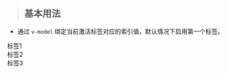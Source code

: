 <div id="gourd">

> ## 基本用法

- 通过 `v-model` 绑定当前激活标签对应的索引值，默认情况下启用第一个标签。

<output data-lang="output">
<div class="tabs-wrap">
<gourd-tabs v-model="active">
<gourd-tab title="标签1">
  <div class="tabs-content">标签1</div>
</gourd-tab>
<gourd-tab title="标签2">
  <div class="tabs-content">标签2</div>
</gourd-tab>
<gourd-tab title="标签3">
  <div class="tabs-content">标签3</div>
</gourd-tab>
 </gourd-tabs>
</div>
</output>


</div>
